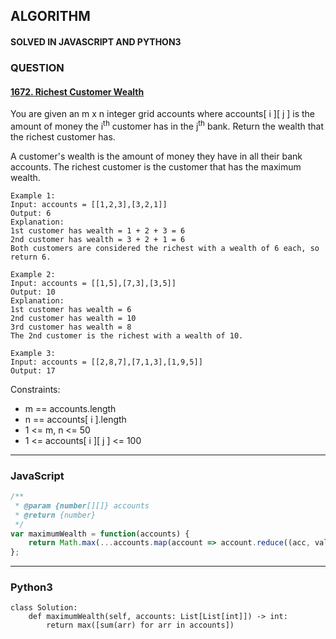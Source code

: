 ## ALGORITHM

#### SOLVED IN JAVASCRIPT AND PYTHON3
### QUESTION

#### [1672. Richest Customer Wealth](https://leetcode.com/problems/richest-customer-wealth/)

You are given an m x n integer grid accounts where accounts[ i ][ j ] is the amount of money the i<sup>th</sup> customer has in the j<sup>th</sup> bank. Return the wealth that the richest customer has.

A customer's wealth is the amount of money they have in all their bank accounts. The richest customer is the customer that has the maximum wealth.


```
Example 1:
Input: accounts = [[1,2,3],[3,2,1]]
Output: 6
Explanation:
1st customer has wealth = 1 + 2 + 3 = 6
2nd customer has wealth = 3 + 2 + 1 = 6
Both customers are considered the richest with a wealth of 6 each, so return 6.

Example 2:
Input: accounts = [[1,5],[7,3],[3,5]]
Output: 10
Explanation: 
1st customer has wealth = 6
2nd customer has wealth = 10 
3rd customer has wealth = 8
The 2nd customer is the richest with a wealth of 10.

Example 3:
Input: accounts = [[2,8,7],[7,1,3],[1,9,5]]
Output: 17
```

Constraints:

* m == accounts.length
* n == accounts[ i ].length
* 1 <= m, n <= 50
* 1 <= accounts[ i ][ j ] <= 100

-----

### JavaScript

```js
/**
 * @param {number[][]} accounts
 * @return {number}
 */
var maximumWealth = function(accounts) {
    return Math.max(...accounts.map(account => account.reduce((acc, val) => acc + val)))
};
```

-----

### Python3

```py3
class Solution:
    def maximumWealth(self, accounts: List[List[int]]) -> int:
        return max([sum(arr) for arr in accounts])      
```
